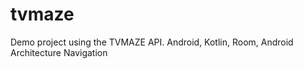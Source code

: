 # tvmaze

Demo project using the TVMAZE API. 
Android, Kotlin, Room, Android Architecture Navigation